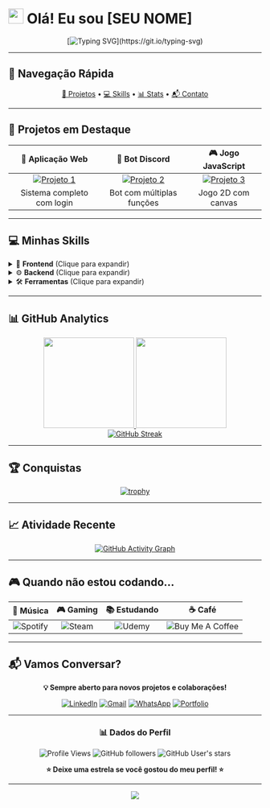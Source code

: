 # <img src="https://raw.githubusercontent.com/MartinHeinz/MartinHeinz/master/wave.gif" width="30px"> Olá! Eu sou [SEU NOME]

<div align="center">

[![Typing SVG](https://readme-typing-svg.herokuapp.com?font=Fira+Code&size=22&duration=3000&pause=1000&color=36BCF7&center=true&vCenter=true&width=600&lines=Desenvolvedor+Full+Stack;Criando+projetos+reais;Vamos+trabalhar+juntos!)](https://git.io/typing-svg)

</div>

---

## 🎯 **Navegação Rápida**
<div align="center">

[🚀 Projetos](#-projetos-em-destaque) • [💻 Skills](#-minhas-skills) • [📊 Stats](#-github-analytics) • [📬 Contato](#-vamos-conversar)

</div>

---

## 🚀 **Projetos em Destaque**

<div align="center">

| 📱 **Aplicação Web** | 🤖 **Bot Discord** | 🎮 **Jogo JavaScript** |
|:---:|:---:|:---:|
| [![Projeto 1](https://img.shields.io/badge/Ver%20Projeto-FF6B6B?style=for-the-badge&logo=github&logoColor=white)](https://github.com/seuusername/projeto1) | [![Projeto 2](https://img.shields.io/badge/Ver%20Projeto-4ECDC4?style=for-the-badge&logo=github&logoColor=white)](https://github.com/seuusername/projeto2) | [![Projeto 3](https://img.shields.io/badge/Ver%20Projeto-FFE66D?style=for-the-badge&logo=github&logoColor=black)](https://github.com/seuusername/projeto3) |
| Sistema completo com login | Bot com múltiplas funções | Jogo 2D com canvas |

</div>

---

## 💻 **Minhas Skills**

<details>
<summary>🎨 <strong>Frontend</strong> (Clique para expandir)</summary>
<br>

![HTML5](https://img.shields.io/badge/HTML5-E34F26?style=for-the-badge&logo=html5&logoColor=white)
![CSS3](https://img.shields.io/badge/CSS3-1572B6?style=for-the-badge&logo=css3&logoColor=white)
![JavaScript](https://img.shields.io/badge/JavaScript-F7DF1E?style=for-the-badge&logo=javascript&logoColor=black)
![React](https://img.shields.io/badge/React-20232A?style=for-the-badge&logo=react&logoColor=61DAFB)

**🔧 Experiência:** 3+ anos criando interfaces responsivas e interativas

</details>

<details>
<summary>⚙️ <strong>Backend</strong> (Clique para expandir)</summary>
<br>

![Node.js](https://img.shields.io/badge/Node.js-43853D?style=for-the-badge&logo=node.js&logoColor=white)
![Python](https://img.shields.io/badge/Python-3776AB?style=for-the-badge&logo=python&logoColor=white)
![Express.js](https://img.shields.io/badge/Express.js-404D59?style=for-the-badge)
![MongoDB](https://img.shields.io/badge/MongoDB-4EA94B?style=for-the-badge&logo=mongodb&logoColor=white)

**🚀 Especialidade:** APIs RESTful e microserviços

</details>

<details>
<summary>🛠️ <strong>Ferramentas</strong> (Clique para expandir)</summary>
<br>

![Git](https://img.shields.io/badge/Git-E34F26?style=for-the-badge&logo=git&logoColor=white)
![Docker](https://img.shields.io/badge/Docker-2496ED?style=for-the-badge&logo=docker&logoColor=white)
![VS Code](https://img.shields.io/badge/VS%20Code-0078d4?style=for-the-badge&logo=visual-studio-code&logoColor=white)
![Figma](https://img.shields.io/badge/Figma-F24E1E?style=for-the-badge&logo=figma&logoColor=white)

</details>

---

## 📊 **GitHub Analytics**

<div align="center">
  <a href="https://github.com/seuusername">
    <img height="180em" src="https://github-readme-stats-eight-theta.vercel.app/api?username=seuusername&show_icons=true&theme=algolia&include_all_commits=true&count_private=true"/>
    <img height="180em" src="https://github-readme-stats-eight-theta.vercel.app/api/top-langs/?username=seuusername&layout=compact&langs_count=8&theme=algolia"/>
  </a>
</div>

<div align="center">
  <a href="https://github.com/seuusername">
    <img src="https://github-readme-streak-stats.herokuapp.com/?user=seuusername&theme=algolia" alt="GitHub Streak"/>
  </a>
</div>

---

## 🏆 **Conquistas**

<div align="center">

[![trophy](https://github-profile-trophy.vercel.app/?username=seuusername&theme=algolia&no-frame=false&no-bg=false&margin-w=4&row=1)](https://github.com/ryo-ma/github-profile-trophy)

</div>

---

## 📈 **Atividade Recente**

<div align="center">

[![GitHub Activity Graph](https://github-readme-activity-graph.vercel.app/graph?username=seuusername&theme=react-dark)](https://github.com/ashutosh00710/github-readme-activity-graph)

</div>

---

## 🎮 **Quando não estou codando...**

<div align="center">

| 🎵 **Música** | 🎮 **Gaming** | 📚 **Estudando** | ☕ **Café** |
|:---:|:---:|:---:|:---:|
| ![Spotify](https://img.shields.io/badge/Spotify-1ED760?style=for-the-badge&logo=spotify&logoColor=white) | ![Steam](https://img.shields.io/badge/Steam-000000?style=for-the-badge&logo=steam&logoColor=white) | ![Udemy](https://img.shields.io/badge/Udemy-A435F0?style=for-the-badge&logo=Udemy&logoColor=white) | ![Buy Me A Coffee](https://img.shields.io/badge/Buy%20Me%20A%20Coffee-FFDD00?style=for-the-badge&logo=buy-me-a-coffee&logoColor=black) |

</div>

---

## 📬 **Vamos Conversar?**

<div align="center">

**💡 Sempre aberto para novos projetos e colaborações!**

[![LinkedIn](https://img.shields.io/badge/LinkedIn-0077B5?style=for-the-badge&logo=linkedin&logoColor=white)](https://linkedin.com/in/seuperfil)
[![Gmail](https://img.shields.io/badge/Gmail-D14836?style=for-the-badge&logo=gmail&logoColor=white)](mailto:seuemail@gmail.com)
[![WhatsApp](https://img.shields.io/badge/WhatsApp-25D366?style=for-the-badge&logo=whatsapp&logoColor=white)](https://wa.me/5511999999999)
[![Portfolio](https://img.shields.io/badge/Portfolio-FF5722?style=for-the-badge&logo=todoist&logoColor=white)](https://seuportfolio.com)

</div>

---

<div align="center">

### 📊 **Dados do Perfil**

![Profile Views](https://komarev.com/ghpvc/?username=seuusername&color=brightgreen&style=flat-square&label=VISUALIZAÇÕES)
![GitHub followers](https://img.shields.io/github/followers/seuusername?label=Seguidores&style=social)
![GitHub User's stars](https://img.shields.io/github/stars/seuusername?style=social)

**⭐ Deixe uma estrela se você gostou do meu perfil! ⭐**

</div>

---

<div align="center">
  <img src="https://capsule-render.vercel.app/api?type=waving&color=gradient&height=100&section=footer&text=Obrigado%20pela%20visita!&fontSize=16&fontColor=fff&animation=twinkling"/>
</div>
